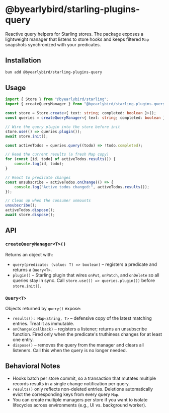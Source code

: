 # @byearlybird/starling-plugins-query

Reactive query helpers for Starling stores. The package exposes a lightweight manager that listens to store hooks and keeps filtered `Map` snapshots synchronized with your predicates.

## Installation

```bash
bun add @byearlybird/starling-plugins-query
```

## Usage

```typescript
import { Store } from "@byearlybird/starling";
import { createQueryManager } from "@byearlybird/starling-plugins-query";

const store = Store.create<{ text: string; completed: boolean }>();
const queries = createQueryManager<{ text: string; completed: boolean }>();

// Wire the query plugin into the store before init
store.use(() => queries.plugin());
await store.init();

const activeTodos = queries.query((todo) => !todo.completed);

// Read the current results (a fresh Map copy)
for (const [id, todo] of activeTodos.results()) {
	console.log(id, todo);
}

// React to predicate changes
const unsubscribe = activeTodos.onChange(() => {
	console.log("Active todos changed:", activeTodos.results());
});

// Clean up when the consumer unmounts
unsubscribe();
activeTodos.dispose();
await store.dispose();
```

## API

### `createQueryManager<T>()`

Returns an object with:

- `query(predicate: (value: T) => boolean)` – registers a predicate and returns a `Query<T>`.
- `plugin()` – Starling plugin that wires `onPut`, `onPatch`, and `onDelete` so all queries stay in sync. Call `store.use(() => queries.plugin())` before `store.init()`.

### `Query<T>`

Objects returned by `query()` expose:

- `results(): Map<string, T>` – defensive copy of the latest matching entries. Treat it as immutable.
- `onChange(callback)` – registers a listener; returns an unsubscribe function. Fired only when the predicate's truthiness changes for at least one entry.
- `dispose()` – removes the query from the manager and clears all listeners. Call this when the query is no longer needed.

## Behavioral Notes

- Hooks batch per store commit, so a transaction that mutates multiple records results in a single change notification per query.
- `results()` only reflects non-deleted entries. Deletions automatically evict the corresponding keys from every query `Map`.
- You can create multiple managers per store if you want to isolate lifecycles across environments (e.g., UI vs. background worker).
